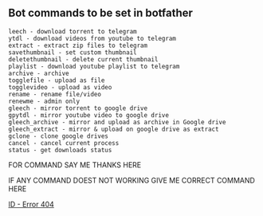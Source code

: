 


## Bot commands to be set in botfather

```
leech - download torrent to telegram
ytdl - download videos from youtube to telegram
extract - extract zip files to telegram
savethumbnail - set custom thumbnail
deletethumbnail - delete current thumbnail
playlist - download youtube playlist to telegram
archive - archive 
togglefile - upload as file
togglevideo - upload as video
rename - rename file/video
renewme - admin only
gleech - mirror torrent to google drive
gpytdl - mirror youtube video to google drive
gleech_archive - mirror and upload as archive in Google drive
gleech_extract - mirror & upload on google drive as extract
gclone - clone google drives
cancel - cancel current process
status - get downloads status
```


FOR COMMAND SAY ME THANKS HERE 

IF ANY COMMAND DOEST NOT WORKING GIVE ME CORRECT COMMAND HERE 

 [ID - Error 404 ](https://t.me/ERROR_404_V1)
